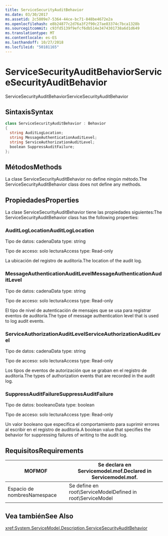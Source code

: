 ```yaml
---
title: ServiceSecurityAuditBehavior
ms.date: 03/30/2017
ms.assetid: 2c5809e7-5364-44ce-bc71-848be4672e2a
ms.openlocfilehash: e8b24877c2d76a3f2f90c27ae83374c7bca1328b
ms.sourcegitcommit: c93fd5139f9efcf6db514e3474301738a6d1d649
ms.translationtype: MT
ms.contentlocale: es-ES
ms.lasthandoff: 10/27/2018
ms.locfileid: "50181165"
---
```

# <a name="servicesecurityauditbehavior"></a><span data-ttu-id="c6eba-102">ServiceSecurityAuditBehavior</span><span class="sxs-lookup"><span data-stu-id="c6eba-102">ServiceSecurityAuditBehavior</span></span>
<span data-ttu-id="c6eba-103">ServiceSecurityAuditBehavior</span><span class="sxs-lookup"><span data-stu-id="c6eba-103">ServiceSecurityAuditBehavior</span></span>  
  
## <a name="syntax"></a><span data-ttu-id="c6eba-104">Sintaxis</span><span class="sxs-lookup"><span data-stu-id="c6eba-104">Syntax</span></span>  
  
```csharp  
class ServiceSecurityAuditBehavior : Behavior  
{  
  string AuditLogLocation;  
  string MessageAuthenticationAuditLevel;  
  string ServiceAuthorizationAuditLevel;  
  boolean SuppressAuditFailure;  
};  
```  
  
## <a name="methods"></a><span data-ttu-id="c6eba-105">Métodos</span><span class="sxs-lookup"><span data-stu-id="c6eba-105">Methods</span></span>  
 <span data-ttu-id="c6eba-106">La clase ServiceSecurityAuditBehavior no define ningún método.</span><span class="sxs-lookup"><span data-stu-id="c6eba-106">The ServiceSecurityAuditBehavior class does not define any methods.</span></span>  
  
## <a name="properties"></a><span data-ttu-id="c6eba-107">Propiedades</span><span class="sxs-lookup"><span data-stu-id="c6eba-107">Properties</span></span>  
 <span data-ttu-id="c6eba-108">La clase ServiceSecurityAuditBehavior tiene las propiedades siguientes:</span><span class="sxs-lookup"><span data-stu-id="c6eba-108">The ServiceSecurityAuditBehavior class has the following properties:</span></span>  
  
### <a name="auditloglocation"></a><span data-ttu-id="c6eba-109">AuditLogLocation</span><span class="sxs-lookup"><span data-stu-id="c6eba-109">AuditLogLocation</span></span>  
 <span data-ttu-id="c6eba-110">Tipo de datos: cadena</span><span class="sxs-lookup"><span data-stu-id="c6eba-110">Data type: string</span></span>  
  
 <span data-ttu-id="c6eba-111">Tipo de acceso: solo lectura</span><span class="sxs-lookup"><span data-stu-id="c6eba-111">Access type: Read-only</span></span>  
  
 <span data-ttu-id="c6eba-112">La ubicación del registro de auditoría.</span><span class="sxs-lookup"><span data-stu-id="c6eba-112">The location of the audit log.</span></span>  
  
### <a name="messageauthenticationauditlevel"></a><span data-ttu-id="c6eba-113">MessageAuthenticationAuditLevel</span><span class="sxs-lookup"><span data-stu-id="c6eba-113">MessageAuthenticationAuditLevel</span></span>  
 <span data-ttu-id="c6eba-114">Tipo de datos: cadena</span><span class="sxs-lookup"><span data-stu-id="c6eba-114">Data type: string</span></span>  
  
 <span data-ttu-id="c6eba-115">Tipo de acceso: solo lectura</span><span class="sxs-lookup"><span data-stu-id="c6eba-115">Access type: Read-only</span></span>  
  
 <span data-ttu-id="c6eba-116">El tipo de nivel de autenticación de mensajes que se usa para registrar eventos de auditoría.</span><span class="sxs-lookup"><span data-stu-id="c6eba-116">The type of message authentication level that is used to log audit events.</span></span>  
  
### <a name="serviceauthorizationauditlevel"></a><span data-ttu-id="c6eba-117">ServiceAuthorizationAuditLevel</span><span class="sxs-lookup"><span data-stu-id="c6eba-117">ServiceAuthorizationAuditLevel</span></span>  
 <span data-ttu-id="c6eba-118">Tipo de datos: cadena</span><span class="sxs-lookup"><span data-stu-id="c6eba-118">Data type: string</span></span>  
  
 <span data-ttu-id="c6eba-119">Tipo de acceso: solo lectura</span><span class="sxs-lookup"><span data-stu-id="c6eba-119">Access type: Read-only</span></span>  
  
 <span data-ttu-id="c6eba-120">Los tipos de eventos de autorización que se graban en el registro de auditoría.</span><span class="sxs-lookup"><span data-stu-id="c6eba-120">The types of authorization events that are recorded in the audit log.</span></span>  
  
### <a name="suppressauditfailure"></a><span data-ttu-id="c6eba-121">SuppressAuditFailure</span><span class="sxs-lookup"><span data-stu-id="c6eba-121">SuppressAuditFailure</span></span>  
 <span data-ttu-id="c6eba-122">Tipo de datos: booleano</span><span class="sxs-lookup"><span data-stu-id="c6eba-122">Data type: boolean</span></span>  
  
 <span data-ttu-id="c6eba-123">Tipo de acceso: solo lectura</span><span class="sxs-lookup"><span data-stu-id="c6eba-123">Access type: Read-only</span></span>  
  
 <span data-ttu-id="c6eba-124">Un valor booleano que especifica el comportamiento para suprimir errores al escribir en el registro de auditoría.</span><span class="sxs-lookup"><span data-stu-id="c6eba-124">A boolean value that specifies the behavior for suppressing failures of writing to the audit log.</span></span>  
  
## <a name="requirements"></a><span data-ttu-id="c6eba-125">Requisitos</span><span class="sxs-lookup"><span data-stu-id="c6eba-125">Requirements</span></span>  
  
|<span data-ttu-id="c6eba-126">MOF</span><span class="sxs-lookup"><span data-stu-id="c6eba-126">MOF</span></span>|<span data-ttu-id="c6eba-127">Se declara en Servicemodel.mof.</span><span class="sxs-lookup"><span data-stu-id="c6eba-127">Declared in Servicemodel.mof.</span></span>|  
|---------|-----------------------------------|  
|<span data-ttu-id="c6eba-128">Espacio de nombres</span><span class="sxs-lookup"><span data-stu-id="c6eba-128">Namespace</span></span>|<span data-ttu-id="c6eba-129">Se define en root\ServiceModel</span><span class="sxs-lookup"><span data-stu-id="c6eba-129">Defined in root\ServiceModel</span></span>|  
  
## <a name="see-also"></a><span data-ttu-id="c6eba-130">Vea también</span><span class="sxs-lookup"><span data-stu-id="c6eba-130">See Also</span></span>  
 <xref:System.ServiceModel.Description.ServiceSecurityAuditBehavior>
